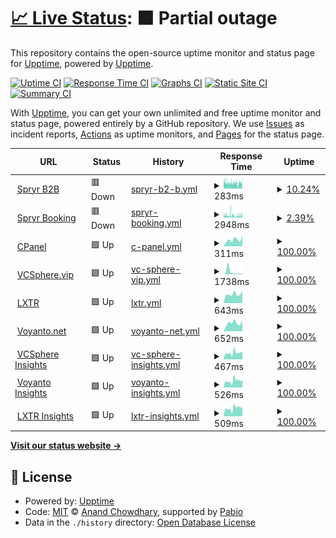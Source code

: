 # [📈 Live Status](https://demo.upptime.js.org): <!--live status--> **🟧 Partial outage**

This repository contains the open-source uptime monitor and status page for [Upptime](https://upptime.js.org), powered by [Upptime](https://github.com/upptime/upptime).

[![Uptime CI](https://github.com/vcsphere/upptime/workflows/Uptime%20CI/badge.svg)](https://github.com/vcsphere/upptime/actions?query=workflow%3A%22Uptime+CI%22)
[![Response Time CI](https://github.com/vcsphere/upptime/workflows/Response%20Time%20CI/badge.svg)](https://github.com/vcsphere/upptime/actions?query=workflow%3A%22Response+Time+CI%22)
[![Graphs CI](https://github.com/vcsphere/upptime/workflows/Graphs%20CI/badge.svg)](https://github.com/vcsphere/upptime/actions?query=workflow%3A%22Graphs+CI%22)
[![Static Site CI](https://github.com/vcsphere/upptime/workflows/Static%20Site%20CI/badge.svg)](https://github.com/vcsphere/upptime/actions?query=workflow%3A%22Static+Site+CI%22)
[![Summary CI](https://github.com/vcsphere/upptime/workflows/Summary%20CI/badge.svg)](https://github.com/vcsphere/upptime/actions?query=workflow%3A%22Summary+CI%22)

With [Upptime](https://upptime.js.org), you can get your own unlimited and free uptime monitor and status page, powered entirely by a GitHub repository. We use [Issues](https://github.com/upptime/upptime/issues) as incident reports, [Actions](https://github.com/vcsphere/upptime/actions) as uptime monitors, and [Pages](https://demo.upptime.js.org) for the status page.

<!--start: status pages-->
<!-- This summary is generated by Upptime (https://github.com/upptime/upptime) -->
<!-- Do not edit this manually, your changes will be overwritten -->
<!-- prettier-ignore -->
| URL | Status | History | Response Time | Uptime |
| --- | ------ | ------- | ------------- | ------ |
| <img alt="" src="https://spryr.com/wp-content/uploads/2024/10/cropped-color-logo-192x192.png" height="13"> [Spryr B2B](https://spryr.com) | 🟥 Down | [spryr-b2-b.yml](https://github.com/vcsphere/upptime/commits/HEAD/history/spryr-b2-b.yml) | <details><summary><img alt="Response time graph" src="./graphs/spryr-b2-b/response-time-week.png" height="20"> 283ms</summary><br><a href="https://status.spryr.com/history/spryr-b2-b"><img alt="Response time 319" src="https://img.shields.io/endpoint?url=https%3A%2F%2Fraw.githubusercontent.com%2Fvcsphere%2Fupptime%2FHEAD%2Fapi%2Fspryr-b2-b%2Fresponse-time.json"></a><br><a href="https://status.spryr.com/history/spryr-b2-b"><img alt="24-hour response time 319" src="https://img.shields.io/endpoint?url=https%3A%2F%2Fraw.githubusercontent.com%2Fvcsphere%2Fupptime%2FHEAD%2Fapi%2Fspryr-b2-b%2Fresponse-time-day.json"></a><br><a href="https://status.spryr.com/history/spryr-b2-b"><img alt="7-day response time 283" src="https://img.shields.io/endpoint?url=https%3A%2F%2Fraw.githubusercontent.com%2Fvcsphere%2Fupptime%2FHEAD%2Fapi%2Fspryr-b2-b%2Fresponse-time-week.json"></a><br><a href="https://status.spryr.com/history/spryr-b2-b"><img alt="30-day response time 319" src="https://img.shields.io/endpoint?url=https%3A%2F%2Fraw.githubusercontent.com%2Fvcsphere%2Fupptime%2FHEAD%2Fapi%2Fspryr-b2-b%2Fresponse-time-month.json"></a><br><a href="https://status.spryr.com/history/spryr-b2-b"><img alt="1-year response time 319" src="https://img.shields.io/endpoint?url=https%3A%2F%2Fraw.githubusercontent.com%2Fvcsphere%2Fupptime%2FHEAD%2Fapi%2Fspryr-b2-b%2Fresponse-time-year.json"></a></details> | <details><summary><a href="https://status.spryr.com/history/spryr-b2-b">10.24%</a></summary><a href="https://status.spryr.com/history/spryr-b2-b"><img alt="All-time uptime 34.47%" src="https://img.shields.io/endpoint?url=https%3A%2F%2Fraw.githubusercontent.com%2Fvcsphere%2Fupptime%2FHEAD%2Fapi%2Fspryr-b2-b%2Fuptime.json"></a><br><a href="https://status.spryr.com/history/spryr-b2-b"><img alt="24-hour uptime 33.50%" src="https://img.shields.io/endpoint?url=https%3A%2F%2Fraw.githubusercontent.com%2Fvcsphere%2Fupptime%2FHEAD%2Fapi%2Fspryr-b2-b%2Fuptime-day.json"></a><br><a href="https://status.spryr.com/history/spryr-b2-b"><img alt="7-day uptime 10.24%" src="https://img.shields.io/endpoint?url=https%3A%2F%2Fraw.githubusercontent.com%2Fvcsphere%2Fupptime%2FHEAD%2Fapi%2Fspryr-b2-b%2Fuptime-week.json"></a><br><a href="https://status.spryr.com/history/spryr-b2-b"><img alt="30-day uptime 34.47%" src="https://img.shields.io/endpoint?url=https%3A%2F%2Fraw.githubusercontent.com%2Fvcsphere%2Fupptime%2FHEAD%2Fapi%2Fspryr-b2-b%2Fuptime-month.json"></a><br><a href="https://status.spryr.com/history/spryr-b2-b"><img alt="1-year uptime 34.47%" src="https://img.shields.io/endpoint?url=https%3A%2F%2Fraw.githubusercontent.com%2Fvcsphere%2Fupptime%2FHEAD%2Fapi%2Fspryr-b2-b%2Fuptime-year.json"></a></details>
| <img alt="" src="https://booking.spryr.com/favicon-spryr.png" height="13"> [Spryr Booking](https://booking.spryr.com) | 🟥 Down | [spryr-booking.yml](https://github.com/vcsphere/upptime/commits/HEAD/history/spryr-booking.yml) | <details><summary><img alt="Response time graph" src="./graphs/spryr-booking/response-time-week.png" height="20"> 2948ms</summary><br><a href="https://status.spryr.com/history/spryr-booking"><img alt="Response time 2813" src="https://img.shields.io/endpoint?url=https%3A%2F%2Fraw.githubusercontent.com%2Fvcsphere%2Fupptime%2FHEAD%2Fapi%2Fspryr-booking%2Fresponse-time.json"></a><br><a href="https://status.spryr.com/history/spryr-booking"><img alt="24-hour response time 2986" src="https://img.shields.io/endpoint?url=https%3A%2F%2Fraw.githubusercontent.com%2Fvcsphere%2Fupptime%2FHEAD%2Fapi%2Fspryr-booking%2Fresponse-time-day.json"></a><br><a href="https://status.spryr.com/history/spryr-booking"><img alt="7-day response time 2948" src="https://img.shields.io/endpoint?url=https%3A%2F%2Fraw.githubusercontent.com%2Fvcsphere%2Fupptime%2FHEAD%2Fapi%2Fspryr-booking%2Fresponse-time-week.json"></a><br><a href="https://status.spryr.com/history/spryr-booking"><img alt="30-day response time 2813" src="https://img.shields.io/endpoint?url=https%3A%2F%2Fraw.githubusercontent.com%2Fvcsphere%2Fupptime%2FHEAD%2Fapi%2Fspryr-booking%2Fresponse-time-month.json"></a><br><a href="https://status.spryr.com/history/spryr-booking"><img alt="1-year response time 2813" src="https://img.shields.io/endpoint?url=https%3A%2F%2Fraw.githubusercontent.com%2Fvcsphere%2Fupptime%2FHEAD%2Fapi%2Fspryr-booking%2Fresponse-time-year.json"></a></details> | <details><summary><a href="https://status.spryr.com/history/spryr-booking">2.39%</a></summary><a href="https://status.spryr.com/history/spryr-booking"><img alt="All-time uptime 30.90%" src="https://img.shields.io/endpoint?url=https%3A%2F%2Fraw.githubusercontent.com%2Fvcsphere%2Fupptime%2FHEAD%2Fapi%2Fspryr-booking%2Fuptime.json"></a><br><a href="https://status.spryr.com/history/spryr-booking"><img alt="24-hour uptime 5.94%" src="https://img.shields.io/endpoint?url=https%3A%2F%2Fraw.githubusercontent.com%2Fvcsphere%2Fupptime%2FHEAD%2Fapi%2Fspryr-booking%2Fuptime-day.json"></a><br><a href="https://status.spryr.com/history/spryr-booking"><img alt="7-day uptime 2.39%" src="https://img.shields.io/endpoint?url=https%3A%2F%2Fraw.githubusercontent.com%2Fvcsphere%2Fupptime%2FHEAD%2Fapi%2Fspryr-booking%2Fuptime-week.json"></a><br><a href="https://status.spryr.com/history/spryr-booking"><img alt="30-day uptime 30.90%" src="https://img.shields.io/endpoint?url=https%3A%2F%2Fraw.githubusercontent.com%2Fvcsphere%2Fupptime%2FHEAD%2Fapi%2Fspryr-booking%2Fuptime-month.json"></a><br><a href="https://status.spryr.com/history/spryr-booking"><img alt="1-year uptime 30.90%" src="https://img.shields.io/endpoint?url=https%3A%2F%2Fraw.githubusercontent.com%2Fvcsphere%2Fupptime%2FHEAD%2Fapi%2Fspryr-booking%2Fuptime-year.json"></a></details>
| <img alt="" src="https://cpanel.sharelifegateway.com/favicon.ico" height="13"> [CPanel](https://cpanel.sharelifegateway.com/) | 🟩 Up | [c-panel.yml](https://github.com/vcsphere/upptime/commits/HEAD/history/c-panel.yml) | <details><summary><img alt="Response time graph" src="./graphs/c-panel/response-time-week.png" height="20"> 311ms</summary><br><a href="https://status.spryr.com/history/c-panel"><img alt="Response time 330" src="https://img.shields.io/endpoint?url=https%3A%2F%2Fraw.githubusercontent.com%2Fvcsphere%2Fupptime%2FHEAD%2Fapi%2Fc-panel%2Fresponse-time.json"></a><br><a href="https://status.spryr.com/history/c-panel"><img alt="24-hour response time 506" src="https://img.shields.io/endpoint?url=https%3A%2F%2Fraw.githubusercontent.com%2Fvcsphere%2Fupptime%2FHEAD%2Fapi%2Fc-panel%2Fresponse-time-day.json"></a><br><a href="https://status.spryr.com/history/c-panel"><img alt="7-day response time 311" src="https://img.shields.io/endpoint?url=https%3A%2F%2Fraw.githubusercontent.com%2Fvcsphere%2Fupptime%2FHEAD%2Fapi%2Fc-panel%2Fresponse-time-week.json"></a><br><a href="https://status.spryr.com/history/c-panel"><img alt="30-day response time 307" src="https://img.shields.io/endpoint?url=https%3A%2F%2Fraw.githubusercontent.com%2Fvcsphere%2Fupptime%2FHEAD%2Fapi%2Fc-panel%2Fresponse-time-month.json"></a><br><a href="https://status.spryr.com/history/c-panel"><img alt="1-year response time 330" src="https://img.shields.io/endpoint?url=https%3A%2F%2Fraw.githubusercontent.com%2Fvcsphere%2Fupptime%2FHEAD%2Fapi%2Fc-panel%2Fresponse-time-year.json"></a></details> | <details><summary><a href="https://status.spryr.com/history/c-panel">100.00%</a></summary><a href="https://status.spryr.com/history/c-panel"><img alt="All-time uptime 100.00%" src="https://img.shields.io/endpoint?url=https%3A%2F%2Fraw.githubusercontent.com%2Fvcsphere%2Fupptime%2FHEAD%2Fapi%2Fc-panel%2Fuptime.json"></a><br><a href="https://status.spryr.com/history/c-panel"><img alt="24-hour uptime 100.00%" src="https://img.shields.io/endpoint?url=https%3A%2F%2Fraw.githubusercontent.com%2Fvcsphere%2Fupptime%2FHEAD%2Fapi%2Fc-panel%2Fuptime-day.json"></a><br><a href="https://status.spryr.com/history/c-panel"><img alt="7-day uptime 100.00%" src="https://img.shields.io/endpoint?url=https%3A%2F%2Fraw.githubusercontent.com%2Fvcsphere%2Fupptime%2FHEAD%2Fapi%2Fc-panel%2Fuptime-week.json"></a><br><a href="https://status.spryr.com/history/c-panel"><img alt="30-day uptime 100.00%" src="https://img.shields.io/endpoint?url=https%3A%2F%2Fraw.githubusercontent.com%2Fvcsphere%2Fupptime%2FHEAD%2Fapi%2Fc-panel%2Fuptime-month.json"></a><br><a href="https://status.spryr.com/history/c-panel"><img alt="1-year uptime 100.00%" src="https://img.shields.io/endpoint?url=https%3A%2F%2Fraw.githubusercontent.com%2Fvcsphere%2Fupptime%2FHEAD%2Fapi%2Fc-panel%2Fuptime-year.json"></a></details>
| <img alt="" src="https://vcsphere.vip/Content/Resources/vcsphere_square_transparent_1.png" height="13"> [VCSphere.vip](https://vcsphere.vip/) | 🟩 Up | [vc-sphere-vip.yml](https://github.com/vcsphere/upptime/commits/HEAD/history/vc-sphere-vip.yml) | <details><summary><img alt="Response time graph" src="./graphs/vc-sphere-vip/response-time-week.png" height="20"> 1738ms</summary><br><a href="https://status.spryr.com/history/vc-sphere-vip"><img alt="Response time 918" src="https://img.shields.io/endpoint?url=https%3A%2F%2Fraw.githubusercontent.com%2Fvcsphere%2Fupptime%2FHEAD%2Fapi%2Fvc-sphere-vip%2Fresponse-time.json"></a><br><a href="https://status.spryr.com/history/vc-sphere-vip"><img alt="24-hour response time 777" src="https://img.shields.io/endpoint?url=https%3A%2F%2Fraw.githubusercontent.com%2Fvcsphere%2Fupptime%2FHEAD%2Fapi%2Fvc-sphere-vip%2Fresponse-time-day.json"></a><br><a href="https://status.spryr.com/history/vc-sphere-vip"><img alt="7-day response time 1738" src="https://img.shields.io/endpoint?url=https%3A%2F%2Fraw.githubusercontent.com%2Fvcsphere%2Fupptime%2FHEAD%2Fapi%2Fvc-sphere-vip%2Fresponse-time-week.json"></a><br><a href="https://status.spryr.com/history/vc-sphere-vip"><img alt="30-day response time 1091" src="https://img.shields.io/endpoint?url=https%3A%2F%2Fraw.githubusercontent.com%2Fvcsphere%2Fupptime%2FHEAD%2Fapi%2Fvc-sphere-vip%2Fresponse-time-month.json"></a><br><a href="https://status.spryr.com/history/vc-sphere-vip"><img alt="1-year response time 918" src="https://img.shields.io/endpoint?url=https%3A%2F%2Fraw.githubusercontent.com%2Fvcsphere%2Fupptime%2FHEAD%2Fapi%2Fvc-sphere-vip%2Fresponse-time-year.json"></a></details> | <details><summary><a href="https://status.spryr.com/history/vc-sphere-vip">100.00%</a></summary><a href="https://status.spryr.com/history/vc-sphere-vip"><img alt="All-time uptime 100.00%" src="https://img.shields.io/endpoint?url=https%3A%2F%2Fraw.githubusercontent.com%2Fvcsphere%2Fupptime%2FHEAD%2Fapi%2Fvc-sphere-vip%2Fuptime.json"></a><br><a href="https://status.spryr.com/history/vc-sphere-vip"><img alt="24-hour uptime 100.00%" src="https://img.shields.io/endpoint?url=https%3A%2F%2Fraw.githubusercontent.com%2Fvcsphere%2Fupptime%2FHEAD%2Fapi%2Fvc-sphere-vip%2Fuptime-day.json"></a><br><a href="https://status.spryr.com/history/vc-sphere-vip"><img alt="7-day uptime 100.00%" src="https://img.shields.io/endpoint?url=https%3A%2F%2Fraw.githubusercontent.com%2Fvcsphere%2Fupptime%2FHEAD%2Fapi%2Fvc-sphere-vip%2Fuptime-week.json"></a><br><a href="https://status.spryr.com/history/vc-sphere-vip"><img alt="30-day uptime 100.00%" src="https://img.shields.io/endpoint?url=https%3A%2F%2Fraw.githubusercontent.com%2Fvcsphere%2Fupptime%2FHEAD%2Fapi%2Fvc-sphere-vip%2Fuptime-month.json"></a><br><a href="https://status.spryr.com/history/vc-sphere-vip"><img alt="1-year uptime 100.00%" src="https://img.shields.io/endpoint?url=https%3A%2F%2Fraw.githubusercontent.com%2Fvcsphere%2Fupptime%2FHEAD%2Fapi%2Fvc-sphere-vip%2Fuptime-year.json"></a></details>
| <img alt="" src="https://lxtr.net/Content/Resources/lxtrqr3.jpg" height="13"> [LXTR](https://lxtr.net/) | 🟩 Up | [lxtr.yml](https://github.com/vcsphere/upptime/commits/HEAD/history/lxtr.yml) | <details><summary><img alt="Response time graph" src="./graphs/lxtr/response-time-week.png" height="20"> 643ms</summary><br><a href="https://status.spryr.com/history/lxtr"><img alt="Response time 1906" src="https://img.shields.io/endpoint?url=https%3A%2F%2Fraw.githubusercontent.com%2Fvcsphere%2Fupptime%2FHEAD%2Fapi%2Flxtr%2Fresponse-time.json"></a><br><a href="https://status.spryr.com/history/lxtr"><img alt="24-hour response time 852" src="https://img.shields.io/endpoint?url=https%3A%2F%2Fraw.githubusercontent.com%2Fvcsphere%2Fupptime%2FHEAD%2Fapi%2Flxtr%2Fresponse-time-day.json"></a><br><a href="https://status.spryr.com/history/lxtr"><img alt="7-day response time 643" src="https://img.shields.io/endpoint?url=https%3A%2F%2Fraw.githubusercontent.com%2Fvcsphere%2Fupptime%2FHEAD%2Fapi%2Flxtr%2Fresponse-time-week.json"></a><br><a href="https://status.spryr.com/history/lxtr"><img alt="30-day response time 1906" src="https://img.shields.io/endpoint?url=https%3A%2F%2Fraw.githubusercontent.com%2Fvcsphere%2Fupptime%2FHEAD%2Fapi%2Flxtr%2Fresponse-time-month.json"></a><br><a href="https://status.spryr.com/history/lxtr"><img alt="1-year response time 1906" src="https://img.shields.io/endpoint?url=https%3A%2F%2Fraw.githubusercontent.com%2Fvcsphere%2Fupptime%2FHEAD%2Fapi%2Flxtr%2Fresponse-time-year.json"></a></details> | <details><summary><a href="https://status.spryr.com/history/lxtr">100.00%</a></summary><a href="https://status.spryr.com/history/lxtr"><img alt="All-time uptime 100.00%" src="https://img.shields.io/endpoint?url=https%3A%2F%2Fraw.githubusercontent.com%2Fvcsphere%2Fupptime%2FHEAD%2Fapi%2Flxtr%2Fuptime.json"></a><br><a href="https://status.spryr.com/history/lxtr"><img alt="24-hour uptime 100.00%" src="https://img.shields.io/endpoint?url=https%3A%2F%2Fraw.githubusercontent.com%2Fvcsphere%2Fupptime%2FHEAD%2Fapi%2Flxtr%2Fuptime-day.json"></a><br><a href="https://status.spryr.com/history/lxtr"><img alt="7-day uptime 100.00%" src="https://img.shields.io/endpoint?url=https%3A%2F%2Fraw.githubusercontent.com%2Fvcsphere%2Fupptime%2FHEAD%2Fapi%2Flxtr%2Fuptime-week.json"></a><br><a href="https://status.spryr.com/history/lxtr"><img alt="30-day uptime 100.00%" src="https://img.shields.io/endpoint?url=https%3A%2F%2Fraw.githubusercontent.com%2Fvcsphere%2Fupptime%2FHEAD%2Fapi%2Flxtr%2Fuptime-month.json"></a><br><a href="https://status.spryr.com/history/lxtr"><img alt="1-year uptime 100.00%" src="https://img.shields.io/endpoint?url=https%3A%2F%2Fraw.githubusercontent.com%2Fvcsphere%2Fupptime%2FHEAD%2Fapi%2Flxtr%2Fuptime-year.json"></a></details>
| <img alt="" src="https://voyanto.net/Content/Resources/blue.png" height="13"> [Voyanto.net](https://voyanto.net/) | 🟩 Up | [voyanto-net.yml](https://github.com/vcsphere/upptime/commits/HEAD/history/voyanto-net.yml) | <details><summary><img alt="Response time graph" src="./graphs/voyanto-net/response-time-week.png" height="20"> 652ms</summary><br><a href="https://status.spryr.com/history/voyanto-net"><img alt="Response time 649" src="https://img.shields.io/endpoint?url=https%3A%2F%2Fraw.githubusercontent.com%2Fvcsphere%2Fupptime%2FHEAD%2Fapi%2Fvoyanto-net%2Fresponse-time.json"></a><br><a href="https://status.spryr.com/history/voyanto-net"><img alt="24-hour response time 850" src="https://img.shields.io/endpoint?url=https%3A%2F%2Fraw.githubusercontent.com%2Fvcsphere%2Fupptime%2FHEAD%2Fapi%2Fvoyanto-net%2Fresponse-time-day.json"></a><br><a href="https://status.spryr.com/history/voyanto-net"><img alt="7-day response time 652" src="https://img.shields.io/endpoint?url=https%3A%2F%2Fraw.githubusercontent.com%2Fvcsphere%2Fupptime%2FHEAD%2Fapi%2Fvoyanto-net%2Fresponse-time-week.json"></a><br><a href="https://status.spryr.com/history/voyanto-net"><img alt="30-day response time 649" src="https://img.shields.io/endpoint?url=https%3A%2F%2Fraw.githubusercontent.com%2Fvcsphere%2Fupptime%2FHEAD%2Fapi%2Fvoyanto-net%2Fresponse-time-month.json"></a><br><a href="https://status.spryr.com/history/voyanto-net"><img alt="1-year response time 649" src="https://img.shields.io/endpoint?url=https%3A%2F%2Fraw.githubusercontent.com%2Fvcsphere%2Fupptime%2FHEAD%2Fapi%2Fvoyanto-net%2Fresponse-time-year.json"></a></details> | <details><summary><a href="https://status.spryr.com/history/voyanto-net">100.00%</a></summary><a href="https://status.spryr.com/history/voyanto-net"><img alt="All-time uptime 100.00%" src="https://img.shields.io/endpoint?url=https%3A%2F%2Fraw.githubusercontent.com%2Fvcsphere%2Fupptime%2FHEAD%2Fapi%2Fvoyanto-net%2Fuptime.json"></a><br><a href="https://status.spryr.com/history/voyanto-net"><img alt="24-hour uptime 100.00%" src="https://img.shields.io/endpoint?url=https%3A%2F%2Fraw.githubusercontent.com%2Fvcsphere%2Fupptime%2FHEAD%2Fapi%2Fvoyanto-net%2Fuptime-day.json"></a><br><a href="https://status.spryr.com/history/voyanto-net"><img alt="7-day uptime 100.00%" src="https://img.shields.io/endpoint?url=https%3A%2F%2Fraw.githubusercontent.com%2Fvcsphere%2Fupptime%2FHEAD%2Fapi%2Fvoyanto-net%2Fuptime-week.json"></a><br><a href="https://status.spryr.com/history/voyanto-net"><img alt="30-day uptime 100.00%" src="https://img.shields.io/endpoint?url=https%3A%2F%2Fraw.githubusercontent.com%2Fvcsphere%2Fupptime%2FHEAD%2Fapi%2Fvoyanto-net%2Fuptime-month.json"></a><br><a href="https://status.spryr.com/history/voyanto-net"><img alt="1-year uptime 100.00%" src="https://img.shields.io/endpoint?url=https%3A%2F%2Fraw.githubusercontent.com%2Fvcsphere%2Fupptime%2FHEAD%2Fapi%2Fvoyanto-net%2Fuptime-year.json"></a></details>
| <img alt="" src="https://vcsphereinsights.com/wp-content/uploads/2025/01/cropped-vcspherelogo-1-192x192.png" height="13"> [VCSphere Insights](https://vcsphereinsights.com) | 🟩 Up | [vc-sphere-insights.yml](https://github.com/vcsphere/upptime/commits/HEAD/history/vc-sphere-insights.yml) | <details><summary><img alt="Response time graph" src="./graphs/vc-sphere-insights/response-time-week.png" height="20"> 467ms</summary><br><a href="https://status.spryr.com/history/vc-sphere-insights"><img alt="Response time 495" src="https://img.shields.io/endpoint?url=https%3A%2F%2Fraw.githubusercontent.com%2Fvcsphere%2Fupptime%2FHEAD%2Fapi%2Fvc-sphere-insights%2Fresponse-time.json"></a><br><a href="https://status.spryr.com/history/vc-sphere-insights"><img alt="24-hour response time 561" src="https://img.shields.io/endpoint?url=https%3A%2F%2Fraw.githubusercontent.com%2Fvcsphere%2Fupptime%2FHEAD%2Fapi%2Fvc-sphere-insights%2Fresponse-time-day.json"></a><br><a href="https://status.spryr.com/history/vc-sphere-insights"><img alt="7-day response time 467" src="https://img.shields.io/endpoint?url=https%3A%2F%2Fraw.githubusercontent.com%2Fvcsphere%2Fupptime%2FHEAD%2Fapi%2Fvc-sphere-insights%2Fresponse-time-week.json"></a><br><a href="https://status.spryr.com/history/vc-sphere-insights"><img alt="30-day response time 495" src="https://img.shields.io/endpoint?url=https%3A%2F%2Fraw.githubusercontent.com%2Fvcsphere%2Fupptime%2FHEAD%2Fapi%2Fvc-sphere-insights%2Fresponse-time-month.json"></a><br><a href="https://status.spryr.com/history/vc-sphere-insights"><img alt="1-year response time 495" src="https://img.shields.io/endpoint?url=https%3A%2F%2Fraw.githubusercontent.com%2Fvcsphere%2Fupptime%2FHEAD%2Fapi%2Fvc-sphere-insights%2Fresponse-time-year.json"></a></details> | <details><summary><a href="https://status.spryr.com/history/vc-sphere-insights">100.00%</a></summary><a href="https://status.spryr.com/history/vc-sphere-insights"><img alt="All-time uptime 100.00%" src="https://img.shields.io/endpoint?url=https%3A%2F%2Fraw.githubusercontent.com%2Fvcsphere%2Fupptime%2FHEAD%2Fapi%2Fvc-sphere-insights%2Fuptime.json"></a><br><a href="https://status.spryr.com/history/vc-sphere-insights"><img alt="24-hour uptime 100.00%" src="https://img.shields.io/endpoint?url=https%3A%2F%2Fraw.githubusercontent.com%2Fvcsphere%2Fupptime%2FHEAD%2Fapi%2Fvc-sphere-insights%2Fuptime-day.json"></a><br><a href="https://status.spryr.com/history/vc-sphere-insights"><img alt="7-day uptime 100.00%" src="https://img.shields.io/endpoint?url=https%3A%2F%2Fraw.githubusercontent.com%2Fvcsphere%2Fupptime%2FHEAD%2Fapi%2Fvc-sphere-insights%2Fuptime-week.json"></a><br><a href="https://status.spryr.com/history/vc-sphere-insights"><img alt="30-day uptime 100.00%" src="https://img.shields.io/endpoint?url=https%3A%2F%2Fraw.githubusercontent.com%2Fvcsphere%2Fupptime%2FHEAD%2Fapi%2Fvc-sphere-insights%2Fuptime-month.json"></a><br><a href="https://status.spryr.com/history/vc-sphere-insights"><img alt="1-year uptime 100.00%" src="https://img.shields.io/endpoint?url=https%3A%2F%2Fraw.githubusercontent.com%2Fvcsphere%2Fupptime%2FHEAD%2Fapi%2Fvc-sphere-insights%2Fuptime-year.json"></a></details>
| <img alt="" src="https://voyantoinsights.com/wp-content/uploads/2025/01/cropped-blue-192x192.png" height="13"> [Voyanto Insights](https://voyantoinsights.com) | 🟩 Up | [voyanto-insights.yml](https://github.com/vcsphere/upptime/commits/HEAD/history/voyanto-insights.yml) | <details><summary><img alt="Response time graph" src="./graphs/voyanto-insights/response-time-week.png" height="20"> 526ms</summary><br><a href="https://status.spryr.com/history/voyanto-insights"><img alt="Response time 542" src="https://img.shields.io/endpoint?url=https%3A%2F%2Fraw.githubusercontent.com%2Fvcsphere%2Fupptime%2FHEAD%2Fapi%2Fvoyanto-insights%2Fresponse-time.json"></a><br><a href="https://status.spryr.com/history/voyanto-insights"><img alt="24-hour response time 579" src="https://img.shields.io/endpoint?url=https%3A%2F%2Fraw.githubusercontent.com%2Fvcsphere%2Fupptime%2FHEAD%2Fapi%2Fvoyanto-insights%2Fresponse-time-day.json"></a><br><a href="https://status.spryr.com/history/voyanto-insights"><img alt="7-day response time 526" src="https://img.shields.io/endpoint?url=https%3A%2F%2Fraw.githubusercontent.com%2Fvcsphere%2Fupptime%2FHEAD%2Fapi%2Fvoyanto-insights%2Fresponse-time-week.json"></a><br><a href="https://status.spryr.com/history/voyanto-insights"><img alt="30-day response time 542" src="https://img.shields.io/endpoint?url=https%3A%2F%2Fraw.githubusercontent.com%2Fvcsphere%2Fupptime%2FHEAD%2Fapi%2Fvoyanto-insights%2Fresponse-time-month.json"></a><br><a href="https://status.spryr.com/history/voyanto-insights"><img alt="1-year response time 542" src="https://img.shields.io/endpoint?url=https%3A%2F%2Fraw.githubusercontent.com%2Fvcsphere%2Fupptime%2FHEAD%2Fapi%2Fvoyanto-insights%2Fresponse-time-year.json"></a></details> | <details><summary><a href="https://status.spryr.com/history/voyanto-insights">100.00%</a></summary><a href="https://status.spryr.com/history/voyanto-insights"><img alt="All-time uptime 100.00%" src="https://img.shields.io/endpoint?url=https%3A%2F%2Fraw.githubusercontent.com%2Fvcsphere%2Fupptime%2FHEAD%2Fapi%2Fvoyanto-insights%2Fuptime.json"></a><br><a href="https://status.spryr.com/history/voyanto-insights"><img alt="24-hour uptime 100.00%" src="https://img.shields.io/endpoint?url=https%3A%2F%2Fraw.githubusercontent.com%2Fvcsphere%2Fupptime%2FHEAD%2Fapi%2Fvoyanto-insights%2Fuptime-day.json"></a><br><a href="https://status.spryr.com/history/voyanto-insights"><img alt="7-day uptime 100.00%" src="https://img.shields.io/endpoint?url=https%3A%2F%2Fraw.githubusercontent.com%2Fvcsphere%2Fupptime%2FHEAD%2Fapi%2Fvoyanto-insights%2Fuptime-week.json"></a><br><a href="https://status.spryr.com/history/voyanto-insights"><img alt="30-day uptime 100.00%" src="https://img.shields.io/endpoint?url=https%3A%2F%2Fraw.githubusercontent.com%2Fvcsphere%2Fupptime%2FHEAD%2Fapi%2Fvoyanto-insights%2Fuptime-month.json"></a><br><a href="https://status.spryr.com/history/voyanto-insights"><img alt="1-year uptime 100.00%" src="https://img.shields.io/endpoint?url=https%3A%2F%2Fraw.githubusercontent.com%2Fvcsphere%2Fupptime%2FHEAD%2Fapi%2Fvoyanto-insights%2Fuptime-year.json"></a></details>
| <img alt="" src="https://lxtrinsights.com/wp-content/uploads/2025/01/cropped-lxtr-1-192x192.png" height="13"> [LXTR Insights](https://lxtrinsights.com) | 🟩 Up | [lxtr-insights.yml](https://github.com/vcsphere/upptime/commits/HEAD/history/lxtr-insights.yml) | <details><summary><img alt="Response time graph" src="./graphs/lxtr-insights/response-time-week.png" height="20"> 509ms</summary><br><a href="https://status.spryr.com/history/lxtr-insights"><img alt="Response time 501" src="https://img.shields.io/endpoint?url=https%3A%2F%2Fraw.githubusercontent.com%2Fvcsphere%2Fupptime%2FHEAD%2Fapi%2Flxtr-insights%2Fresponse-time.json"></a><br><a href="https://status.spryr.com/history/lxtr-insights"><img alt="24-hour response time 535" src="https://img.shields.io/endpoint?url=https%3A%2F%2Fraw.githubusercontent.com%2Fvcsphere%2Fupptime%2FHEAD%2Fapi%2Flxtr-insights%2Fresponse-time-day.json"></a><br><a href="https://status.spryr.com/history/lxtr-insights"><img alt="7-day response time 509" src="https://img.shields.io/endpoint?url=https%3A%2F%2Fraw.githubusercontent.com%2Fvcsphere%2Fupptime%2FHEAD%2Fapi%2Flxtr-insights%2Fresponse-time-week.json"></a><br><a href="https://status.spryr.com/history/lxtr-insights"><img alt="30-day response time 501" src="https://img.shields.io/endpoint?url=https%3A%2F%2Fraw.githubusercontent.com%2Fvcsphere%2Fupptime%2FHEAD%2Fapi%2Flxtr-insights%2Fresponse-time-month.json"></a><br><a href="https://status.spryr.com/history/lxtr-insights"><img alt="1-year response time 501" src="https://img.shields.io/endpoint?url=https%3A%2F%2Fraw.githubusercontent.com%2Fvcsphere%2Fupptime%2FHEAD%2Fapi%2Flxtr-insights%2Fresponse-time-year.json"></a></details> | <details><summary><a href="https://status.spryr.com/history/lxtr-insights">100.00%</a></summary><a href="https://status.spryr.com/history/lxtr-insights"><img alt="All-time uptime 100.00%" src="https://img.shields.io/endpoint?url=https%3A%2F%2Fraw.githubusercontent.com%2Fvcsphere%2Fupptime%2FHEAD%2Fapi%2Flxtr-insights%2Fuptime.json"></a><br><a href="https://status.spryr.com/history/lxtr-insights"><img alt="24-hour uptime 100.00%" src="https://img.shields.io/endpoint?url=https%3A%2F%2Fraw.githubusercontent.com%2Fvcsphere%2Fupptime%2FHEAD%2Fapi%2Flxtr-insights%2Fuptime-day.json"></a><br><a href="https://status.spryr.com/history/lxtr-insights"><img alt="7-day uptime 100.00%" src="https://img.shields.io/endpoint?url=https%3A%2F%2Fraw.githubusercontent.com%2Fvcsphere%2Fupptime%2FHEAD%2Fapi%2Flxtr-insights%2Fuptime-week.json"></a><br><a href="https://status.spryr.com/history/lxtr-insights"><img alt="30-day uptime 100.00%" src="https://img.shields.io/endpoint?url=https%3A%2F%2Fraw.githubusercontent.com%2Fvcsphere%2Fupptime%2FHEAD%2Fapi%2Flxtr-insights%2Fuptime-month.json"></a><br><a href="https://status.spryr.com/history/lxtr-insights"><img alt="1-year uptime 100.00%" src="https://img.shields.io/endpoint?url=https%3A%2F%2Fraw.githubusercontent.com%2Fvcsphere%2Fupptime%2FHEAD%2Fapi%2Flxtr-insights%2Fuptime-year.json"></a></details>

<!--end: status pages-->

[**Visit our status website →**](https://demo.upptime.js.org)

## 📄 License

- Powered by: [Upptime](https://github.com/upptime/upptime)
- Code: [MIT](./LICENSE) © [Anand Chowdhary](https://anandchowdhary.com), supported by [Pabio](https://pabio.com)
- Data in the `./history` directory: [Open Database License](https://opendatacommons.org/licenses/odbl/1-0/)
